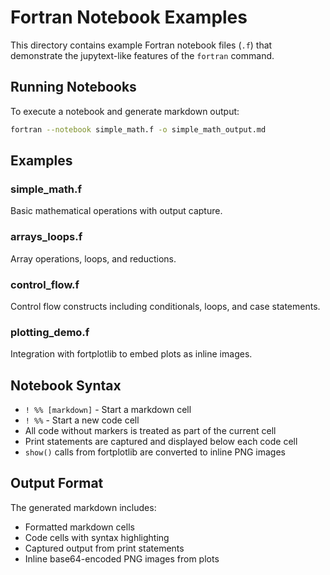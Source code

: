# Fortran Notebook Examples

This directory contains example Fortran notebook files (`.f`) that demonstrate the jupytext-like features of the `fortran` command.

## Running Notebooks

To execute a notebook and generate markdown output:

```bash
fortran --notebook simple_math.f -o simple_math_output.md
```

## Examples

### simple_math.f
Basic mathematical operations with output capture.

### arrays_loops.f
Array operations, loops, and reductions.

### control_flow.f
Control flow constructs including conditionals, loops, and case statements.

### plotting_demo.f
Integration with fortplotlib to embed plots as inline images.

## Notebook Syntax

- `! %% [markdown]` - Start a markdown cell
- `! %%` - Start a new code cell
- All code without markers is treated as part of the current cell
- Print statements are captured and displayed below each code cell
- `show()` calls from fortplotlib are converted to inline PNG images

## Output Format

The generated markdown includes:
- Formatted markdown cells
- Code cells with syntax highlighting
- Captured output from print statements
- Inline base64-encoded PNG images from plots